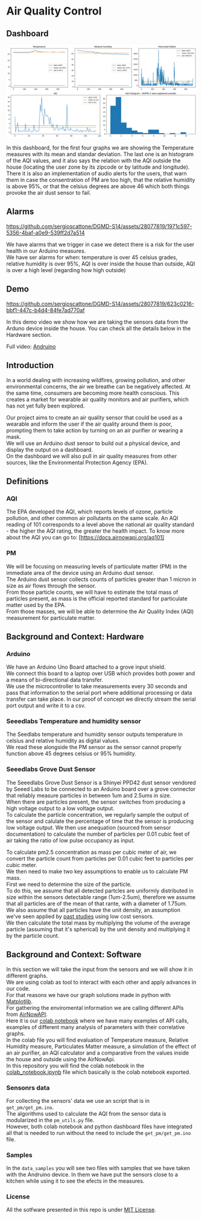 # Air Quality Control

## Dashboard

![Dashboard](images/dashboard.png)

In this dashboard, for the first four graphs we are showing the Temperature measures with its mean and standar deviation. 
The last one is an histogram of the AQI values, and it also says the relation with the AQI outside the house (locating the user zone by its zipcode or by latitude and longitude).  
There it is also an implementation of audio alerts for the users, that warn them in case the consentration of PM are too high, that the relative humidity is above 95%, or that the celsius degrees are above 46 which both things provoke the air dust sensor to fail.

## Alarms

https://github.com/sergioscattone/DGMD-S14/assets/28077819/1971c597-5356-4baf-a0e9-539ff2d7a514

We have alarms that we trigger in case we detect there is a risk for the user health in our Arduino measures.  
We have ser alarms for when: temperature is over 45 celsius grades, relative humidity is over 95%, AQI is over inside the house than outside, AQI is over a high level (regarding how high outside)

## Demo

https://github.com/sergioscattone/DGMD-S14/assets/28077819/623c0216-bbf1-447c-b4d4-84fe7ad770af

In this demo video we show how we are taking the sensors data from the Arduno device inside the house. You can check all the details below in the Hardware section.

Full video: [Andruino](https://drive.google.com/file/d/1E_q9jlfPgq9t-DJUWl3hPuZjOScIvuit/view)

## Introduction
In a world dealing with increasing wildfires, growing pollution, and other environmental concerns, the air we breathe can be negatively affected. At the same time, consumers are becoming more health conscious. This creates a market for wearable air quality monitors and air purifiers, which has not yet fully been explored.

Our project aims to create an air quality sensor that could be used as a wearable and inform the user if the air quality around them is poor, prompting them to take action by turning on an air purifier or wearing a mask.  
We will use an Arduino dust sensor to build out a physical device, and display the output on a dashboard.  
On the dashboard we will also pull in air quality measures from other sources, like the Environmental Protection Agency (EPA). 

## Definitions

### AQI
The EPA developed the AQI, which reports levels of ozone, particle pollution, and other common air pollutants on the same scale. 
An AQI reading of 101 corresponds to a level above the national air quality standard - the higher the AQI rating, the greater the health impact. To know more about the AQI you can go to: [https://docs.airnowapi.org/aq101] 

### PM
We will be focusing on measuring levels of particulate matter (PM) in the immediate area of the device using an Arduino dust sensor.  
The Arduino dust sensor collects counts of particles greater than 1 micron in size as air flows through the sensor.  
From those particle counts, we will have to estimate the total mass of particles present, as mass is the official reported standard for particulate matter used by the EPA.  
From those masses, we will be able to determine the Air Quality Index (AQI) measurement for particulate matter. 

## Background and Context: Hardware

### Arduino

We have an Arduino Uno Board attached to a grove input shield.  
We connect this board to a laptop over USB which provides both power and a means of bi-directional data transfer.  
We use the microcontroller to take measurements every 30 seconds and pass that information to the serial port where additional processing or data transfer can take place. In our proof of concept we directly stream the serial port output and write it to a csv.

### Seeedlabs Temperature and humidity sensor

The Seedlabs temperature and humidity sensor outputs temperature in celsius and relative humidity
as digital values.  
We read these alongside the PM sensor as the sensor cannot properly function above 45 degrees celsius or 95% humidity. 

### Seeedlabs Grove Dust Sensor

The Seeedlabs Grove Dust Sensor is a Shinyei PPD42 dust sensor vendored by Seeed Labs to be connected to an  Arduino board over a grove connector that reliably measure particles in between 1um and 2.5ums in size.  
When there are particles present, the sensor switches from producing a high voltage output to a low voltage output.  
To calculate the particle concentration, we regularly sample the output of the sensor and  calulate the percentage of time that the sensor is producing low voltage output. We then use anequation (sourced from sensor documentation) to calculate the number of particles per 0.01 cubic feet of air taking the ratio of low pulse occupancy as input.

To calculate pm2.5 concentration as mass per cubic meter of air, we convert the particle count from particles per 0.01 cubic feet to particles per cubic meter.  
We then need to make two key assumptions to enable us to calculate PM mass.  
First we need to determine the size of the particle.  
To do this, we assume that all detected partcles are uniformly distributed in size within the sensors detectable range (1um-2.5um), therefore we assume that all particles are of  the mean of  that rante, with a diameter of 1.75um.  
We also assume that all particles have the unit density, an assumption we've seen applied by [past studies](https://academic.oup.com/annweh/article/50/8/843/154938) using low cost sensors.  
We then calculate the total mass by multiplying the volume of the average particle (assuming that it's spherical) by the unit density and multiplying it by the particle count.


## Background and Context: Software

In this section we will take the input from the sensors and we will show it in different graphs.  
We are using colab as tool to interact with each other and apply advances in our code.  
For that reasons we have our graph solutions made in python with [Matplotlib](https://matplotlib.org/).  
For gathering the enviromental information we are calling different APIs from [AirNowAPI](https://docs.airnowapi.org/).  
Here it is our [colab notebook](https://colab.research.google.com/drive/1L0fGcY5KhRBeFsvSIR6Plb1Gl8LK7w7u) where we have many examples of API calls, examples of different many analysis of parameters with their correlative graphs.  
In the colab file you will find evaluation of Temperature measure, Relative Humidity measure, Particulates Matter measure, a simulation of the effect of an air purifier, an AQI calculator and a comparative from the values inside the house and outside using the AirNowApi.  
In this repository you will find the colab notebook in the [colab_notebook.ipynb](colab_notebook.ipynb) file which basically is the colab notebook exported.

### Sensonrs data

For collecting the sensors' data we use an script that is in `get_pm/get_pm.ino`.  
The algorithms used to calculate the AQI from the sensor data is modularized in the `pm_utils.py` file.  
However, both colab notebook and python dashboard files have integrated all that is needed to run without the need to include the `get_pm/get_pm.ino` file.

### Samples

In the `data_samples` you will see two files with samples that we have taken with the Andruino device. In them we have put the sensors close to a kitchen while using it to see the efects in the measures.

### License
All the sotfware presented in this repo is under [MIT License](LICENSE).